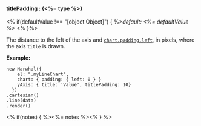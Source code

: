 #### **titlePadding** : {<%= type %>}

<% if(defaultValue !== "[object Object]") { %>*default: <%= defaultValue %>* <% }%>

The distance to the left of the axis and [`chart.padding.left`](#config_config.chart.padding.left), in pixels, where the axis `title` is drawn.

**Example:**

	new Narwhal({
	    el: ".myLineChart",
	    chart: { padding: { left: 0 } }
	    yAxis: { title: 'Value', titlePadding: 10}
	  })
	.cartesian()
	.line(data)
	.render()

<% if(notes) { %><%= notes %><% } %>

